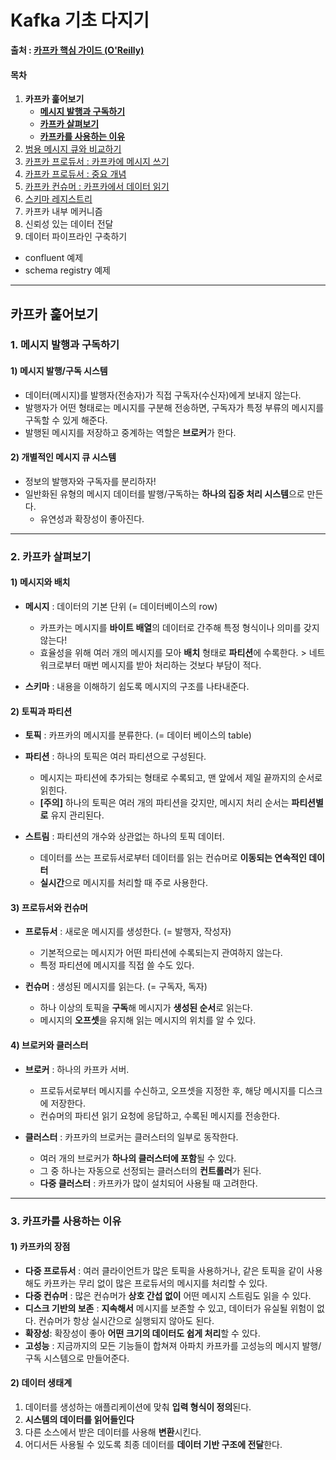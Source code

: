 # Kafka 기초 다지기

 **출처 : [카프카 핵심 가이드 (O'Reilly)](https://book.naver.com/bookdb/book_detail.nhn?bid=14093855)**

#### 목차

1. **카프카 훑어보기**
   - [**메시지 발행과 구독하기**](#1-메시지-발행과-구독하기)
   - [**카프카 살펴보기**](#2-카프카-살펴보기)
   - [**카프카를 사용하는 이유**](#3-카프카를-사용하는-이유)
2. [범용 메시지 큐와 비교하기](https://github.com/3457soso/TIL/blob/master/Kafka/02_compare.md)
3. [카프카 프로듀서 : 카프카에 메시지 쓰기](https://github.com/3457soso/TIL/blob/master/Kafka/03_producer.md) 
4. [카프카 프로듀서 : 중요 개념](https://github.com/3457soso/TIL/blob/master/Kafka/04_consumer_core.md)
5. [카프카 컨슈머 : 카프카에서 데이터 읽기](https://github.com/3457soso/TIL/blob/master/Kafka/05_consumer_use.md)
6. [스키마 레지스트리](https://github.com/3457soso/TIL/blob/master/Kafka/06_schema_registry.md)
7. 카프카 내부 메커니즘
8. 신뢰성 있는 데이터 전달
9. 데이터 파이프라인 구축하기

- confluent 예제
- schema registry 예제



___

## 카프카 훑어보기

### 1. 메시지 발행과 구독하기

#### 1) 메시지 발행/구독 시스템

- 데이터(메시지)를 발행자(전송자)가 직접 구독자(수신자)에게 보내지 않는다.
- 발행자가 어떤 형태로는 메시지를 구분해 전송하면, 구독자가 특정 부류의 메시지를 구독할 수 있게 해준다.
- 발행된 메시지를 저장하고 중계하는 역할은 **브로커**가 한다.

  

#### 2) 개별적인 메시지 큐 시스템

- 정보의 발행자와 구독자를 분리하자!
- 일반화된 유형의 메시지 데이터를 발행/구독하는 **하나의 집중 처리 시스템**으로 만든다.
  - 유연성과 확장성이 좋아진다.



___

### 2. 카프카 살펴보기

#### 1) 메시지와 배치

- **메시지** : 데이터의 기본 단위 (= 데이터베이스의 row)
  - 카프카는 메시지를 **바이트 배열**의 데이터로 간주해 특정 형식이나 의미를 갖지 않는다!
  - 효율성을 위해 여러 개의 메시지를 모아 **배치** 형태로 **파티션**에 수록한다.
    \> 네트워크로부터 매번 메시지를 받아 처리하는 것보다 부담이 적다.

- **스키마** : 내용을 이해하기 쉽도록 메시지의 구조를 나타내준다.



#### 2) 토픽과 파티션

- **토픽** : 카프카의 메시지를 분류한다. (= 데이터 베이스의 table)

- **파티션** : 하나의 토픽은 여러 파티션으로 구성된다.
  - 메시지는 파티션에 추가되는 형태로 수록되고, 맨 앞에서 제일 끝까지의 순서로 읽힌다.
  - **[주의]** 하나의 토픽은 여러 개의 파티션을 갖지만, 메시지 처리 순서는 **파티션별로** 유지 관리된다.
  
- **스트림** : 파티션의 개수와 상관없는 하나의 토픽 데이터. 
  - 데이터를 쓰는 프로듀서로부터 데이터를 읽는 컨슈머로 **이동되는 연속적인 데이터**
  - **실시간**으로 메시지를 처리할 때 주로 사용한다.



#### 3) 프로듀서와 컨슈머

- **프로듀서** : 새로운 메시지를 생성한다. (= 발행자, 작성자)
  - 기본적으로는 메시지가 어떤 파티션에 수록되는지 관여하지 않는다.
  - 특정 파티션에 메시지를 직접 쓸 수도 있다.
  
- **컨슈머** : 생성된 메시지를 읽는다. (= 구독자, 독자)
  - 하나 이상의 토픽을 **구독**해 메시지가 **생성된 순서**로 읽는다.
  - 메시지의 **오프셋**을 유지해 읽는 메시지의 위치를 알 수 있다.



#### 4) 브로커와 클러스터

- **브로커** : 하나의 카프카 서버.
  - 프로듀서로부터 메시지를 수신하고, 오프셋을 지정한 후, 해당 메시지를 디스크에 저장한다.
  - 컨슈머의 파티션 읽기 요청에 응답하고, 수록된 메시지를 전송한다.
  
- **클러스터** : 카프카의 브로커는 클러스터의 일부로 동작한다.
  - 여러 개의 브로커가 **하나의 클러스터에 포함**될 수 있다.
  - 그 중 하나는 자동으로 선정되는 클러스터의 **컨트롤러**가 된다.
  - **다중 클러스터** : 카프카가 많이 설치되어 사용될 때 고려한다.



___

### 3. 카프카를 사용하는 이유

#### 1) 카프카의 장점

- **다중 프로듀서** : 여러 클라이언트가 많은 토픽을 사용하거나, 같은 토픽을 같이 사용해도 카프카는 무리 없이 많은 프로듀서의 메시지를 처리할 수 있다.
- **다중 컨슈머** : 많은 컨슈머가 **상호 간섭 없이** 어떤 메시지 스트림도 읽을 수 있다.  
- **디스크 기반의 보존** : **지속해서** 메시지를 보존할 수 있고, 데이터가 유실될 위험이 없다. 컨슈머가 항상 실시간으로 실행되지 않아도 된다.
- **확장성**: 확장성이 좋아 **어떤 크기의 데이터도 쉽게 처리**할 수 있다.
- **고성능** : 지금까지의 모든 기능들이 합쳐져 아파치 카프카를 고성능의 메시지 발행/구독 시스템으로 만들어준다.

  

#### 2) 데이터 생태계

1. 데이터를 생성하는 애플리케이션에 맞춰 **입력 형식이 정의**된다.
2. **시스템의 데이터를 읽어들인다**
3. 다른 소스에서 받은 데이터를 사용해 **변환**시킨다.
4. 어디서든 사용될 수 있도록 최종 데이터를 **데이터 기반 구조에 전달**한다.
